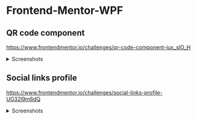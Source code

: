 # Frontend-Mentor-WPF

## QR code component

https://www.frontendmentor.io/challenges/qr-code-component-iux_sIO_H

<details>
    <summary>Screenshots</summary>
  
### Expected result 1400x800
![Expected result 1440x800](https://github.com/eremeeveugene/Frontend-Mentor-WPF/assets/59287893/b668e08f-3ba1-4239-96d8-b9047478d965)

### Actual result 1400x800
![Actual result 1440x800](https://github.com/eremeeveugene/Frontend-Mentor-WPF/assets/59287893/d3538758-c03d-4e50-a402-1de3757d56e9)

### Expected result 2048x1080
![Expected result 2048x1080](https://github.com/eremeeveugene/Frontend-Mentor-WPF/assets/59287893/1bde0163-61c5-4097-9302-222a36f299cd)

### Actual result 2048x1080
![Actual result 2048x1080](https://github.com/eremeeveugene/Frontend-Mentor-WPF/assets/59287893/faef7253-21fd-431d-8dfb-489846d6c712)

</details>

## Social links profile

https://www.frontendmentor.io/challenges/social-links-profile-UG32l9m6dQ

<details>
    <summary>Screenshots</summary>
  
### Expected result 1440x960
![Expected result 1440x960](https://github.com/eremeeveugene/Frontend-Mentor-WPF/assets/59287893/96525103-6a2c-4c7c-93d4-99e8bc8dc336)

### Actual result 1440x960
![Actual result 1440x960](https://github.com/eremeeveugene/Frontend-Mentor-WPF/assets/59287893/84f3b88e-4e92-4c91-b5dc-3ad4e4b404f8)

### Expected result 2048x1080
![Expected result 2048x1080](https://github.com/eremeeveugene/Frontend-Mentor-WPF/assets/59287893/b7638c0d-5195-4804-84b8-b7c525de8280)

### Actual result 2048x1080
![Actual result 2048x1080](https://github.com/eremeeveugene/Frontend-Mentor-WPF/assets/59287893/d88db28a-0205-4fcb-87d7-cbfa822f643f)

### Expected result - Active 1440x960
![Expected result - Active 1440x960](https://github.com/eremeeveugene/Frontend-Mentor-WPF/assets/59287893/c9717cb7-dad6-4a88-b744-f024c6d2ff06)

### Actual result - Active 1440x960
![Actual result - Active 1440x960](https://github.com/eremeeveugene/Frontend-Mentor-WPF/assets/59287893/3d78d9ef-28c4-4d5c-87e9-7e75d314a430)

### Expected result - Active 2048x1080
![Expected result - Active 2048x1080](https://github.com/eremeeveugene/Frontend-Mentor-WPF/assets/59287893/06274c03-8704-4738-91d2-30c5bb38a014)

### Actual result - Active 2048x1080
![Actual result - Active 2048x1080](https://github.com/eremeeveugene/Frontend-Mentor-WPF/assets/59287893/8b7c7d51-7d70-4a6b-9bb8-ac2c7f06acee)

</details>